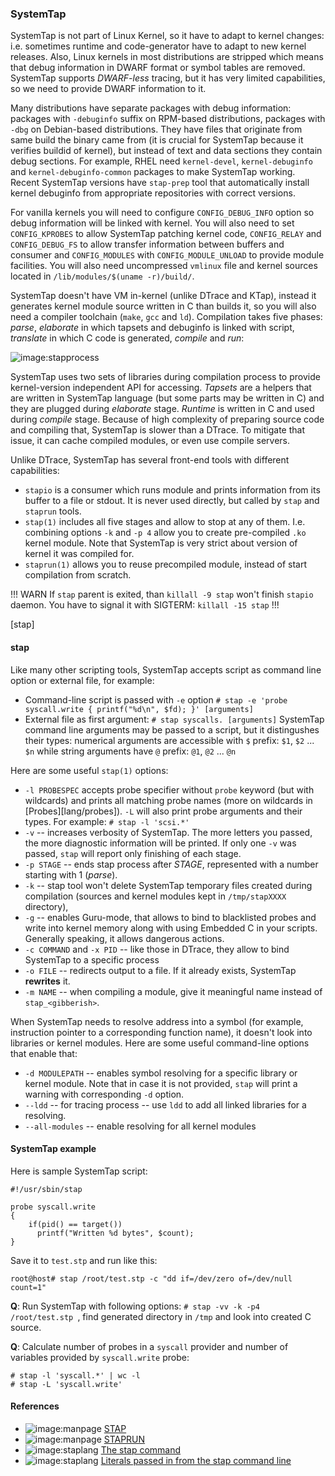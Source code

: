 ### SystemTap

SystemTap is not part of Linux Kernel, so it have to adapt to kernel changes: i.e. sometimes runtime and code-generator have to adapt to new kernel releases. Also, Linux kernels in most distributions are stripped which means that debug information in DWARF format or symbol tables are removed. SystemTap supports _DWARF-less_ tracing, but it has very limited capabilities, so we need to provide DWARF information to it.

Many distributions have separate packages with debug information: packages with `-debuginfo` suffix on RPM-based distributions, packages with `-dbg` on Debian-based distributions. They have files that originate from same build the binary came from (it is crucial for SystemTap because it verifies buildid of kernel), but instead of text and data sections they contain debug sections. For example, RHEL need `kernel-devel`, `kernel-debuginfo` and `kernel-debuginfo-common` packages to make SystemTap working. Recent SystemTap versions have `stap-prep` tool that automatically install kernel debuginfo from appropriate repositories with correct versions.

For vanilla kernels you will need to configure `CONFIG_DEBUG_INFO` option so debug information will be linked with kernel. You will also need to set `CONFIG_KPROBES` to allow SystemTap patching kernel code, `CONFIG_RELAY` and `CONFIG_DEBUG_FS` to allow transfer information between buffers and consumer and `CONFIG_MODULES` with `CONFIG_MODULE_UNLOAD` to provide module facilities. You will also need uncompressed `vmlinux` file and kernel sources located in `/lib/modules/$(uname -r)/build/`.

SystemTap doesn't have VM in-kernel (unlike DTrace and KTap), instead it generates kernel module source written in C than builds it, so you will also need a compiler toolchain (`make`, `gcc` and `ld`). Compilation takes five phases: _parse_, _elaborate_ in which tapsets and debuginfo is linked with script, _translate_ in which C code is generated, _compile_ and _run_:

![image:stapprocess](stapprocess.png)

SystemTap uses two sets of libraries during compilation process to provide kernel-version independent API for accessing. _Tapsets_ are a helpers that are written in SystemTap language (but some parts may be written in C) and they are plugged during _elaborate_ stage. _Runtime_ is written in C and used during _compile_ stage. Because of high complexity of preparing source code and compiling that, SystemTap is slower than a DTrace. To mitigate that issue, it can cache compiled modules, or even use compile servers. 

Unlike DTrace, SystemTap has several front-end tools with different capabilities:
 * `stapio` is a consumer which runs module and prints information from its buffer to a file or stdout. It is never used directly, but called by `stap` and `staprun` tools.
 * `stap(1)` includes all five stages and allow to stop at any of them. I.e. combining options `-k` and `-p 4` allow you to create pre-compiled `.ko` kernel module. Note that SystemTap is very strict about version of kernel it was compiled for.
 * `staprun(1)` allows you to reuse precompiled module, instead of start compilation from scratch.
 
!!! WARN
If `stap` parent is exited, than `killall -9 stap` won't finish `stapio` daemon. You have to signal it with SIGTERM: `killall -15 stap`
!!!

[stap]

#### stap 

Like many other scripting tools, SystemTap accepts script as command line option or external file, for example:
 * Command-line script is passed with `-e` option
   `# stap -e 'probe syscall.write { printf("%d\n", $fd); }' [arguments]`
 * External file as first argument:
   `# stap syscalls. [arguments]`
SystemTap command line arguments may be passed to a script, but it distingushes their types: numerical arguments are accessible with `$` prefix: `$1`, `$2` ... `$n` while string arguments have `@` prefix: `@1`, `@2` ... `@n`

Here are some useful `stap(1)` options:
 * `-l PROBESPEC` accepts probe specifier without `probe` keyword (but with wildcards) and prints all matching probe names (more on wildcards in [Probes][lang/probes]). `-L` will also print probe arguments and their types. For example:
   `# stap -l 'scsi.*'`
 * `-v` -- increases verbosity of SystemTap. The more letters you passed, the more diagnostic information will be printed. If only one `-v` was passed, `stap` will report only finishing of each stage.
 * `-p STAGE` -- ends stap process after _STAGE_, represented with a number starting with 1 (_parse_). 
 * `-k` -- stap tool won't delete SystemTap temporary files created during compilation (sources and kernel modules kept in `/tmp/stapXXXX` directory),
 * `-g` -- enables Guru-mode, that allows to bind to blacklisted probes and write into kernel memory along with using Embedded C in your scripts. Generally speaking, it allows dangerous actions.
 * `-c COMMAND` and `-x PID` -- like those in DTrace, they allow to bind SystemTap to a specific process
 * `-o FILE` -- redirects output to a file. If it already exists, SystemTap __rewrites__ it.
 * `-m NAME` -- when compiling a module, give it meaningful name instead of `stap_<gibberish>`.
 
When SystemTap needs to resolve address into a symbol (for example, instruction pointer to a corresponding function name), it doesn't look into libraries or kernel modules. Here are some useful command-line options that enable that:
 * `-d MODULEPATH` -- enables symbol resolving for a specific library or kernel module. Note that in case it is not provided, `stap` will print a warning with corresponding `-d` option. 
 * `--ldd` -- for tracing process -- use `ldd` to add all linked libraries for a resolving.
 * `--all-modules` -- enable resolving for all kernel modules
 
#### SystemTap example

Here is sample SystemTap script:

```
#!/usr/sbin/stap 

probe syscall.write
{
    if(pid() == target())
      printf("Written %d bytes", $count);
}
```

Save it to `test.stp` and run like this:

```
root@host# stap /root/test.stp -c "dd if=/dev/zero of=/dev/null count=1"
```

__Q__: Run SystemTap with following options: `# stap -vv -k -p4 /root/test.stp `, find generated directory in `/tmp` and look into created C source.

__Q__: Calculate number of probes in a `syscall` provider and number of variables provided by `syscall.write` probe:

```
# stap -l 'syscall.*' | wc -l
# stap -L 'syscall.write'
```

#### References

 * ![image:manpage](icons/manpage.png) [STAP](https://sourceware.org/systemtap/man/stap.1.html)
 * ![image:manpage](icons/manpage.png) [STAPRUN](https://sourceware.org/systemtap/man/staprun.8.html)
 * ![image:staplang](icons/staplang.png) [The stap command](https://sourceware.org/systemtap/langref/SystemTap_overview.html#SECTION00025000000000000000)
 * ![image:staplang](icons/staplang.png) [Literals passed in from the stap command line](https://sourceware.org/systemtap/langref/Language_elements.html#SECTION00067000000000000000)